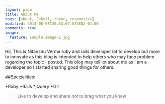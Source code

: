 ```yaml
---
layout: page
title: About Me
tags: [about, Jekyll, theme, responsive]
modified: 2014-08-08T20:53:07.573882-04:00
comments: true
image:
  feature: sample-image-2.jpg
---
```


Hii, This is Nitanshu Verma ruby and rails developer lot to develop but more to innovate as this blog is intended to help others who may face
problem regarding the topic I posted. This blog may tell lot about me as I am a developer so I started sharing good things for others.

##Specialities:

*Ruby
*Rails
*jQuery
*Git

>Live to develop and share not to brag what you know



